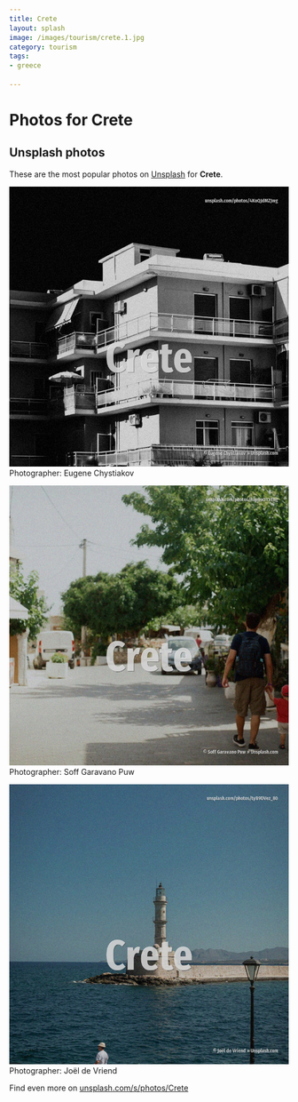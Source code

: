 ```yaml
---
title: Crete
layout: splash
image: /images/tourism/crete.1.jpg
category: tourism
tags:
- greece

---
```

# Photos for Crete
 
## Unsplash photos
These are the most popular photos on [Unsplash](https://unsplash.com) for **Crete**.
 
![Crete](/images/tourism/crete.1.jpg)
Photographer:  Eugene Chystiakov
 
![Crete](/images/tourism/crete.2.jpg)
Photographer:  Soff Garavano Puw
 
![Crete](/images/tourism/crete.3.jpg)
Photographer:  Joël de Vriend
 
Find even more on [unsplash.com/s/photos/Crete](https://unsplash.com/s/photos/Crete)
 
